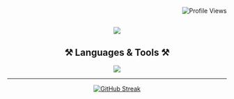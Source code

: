 <p align="right">
  <img src="https://komarev.com/ghpvc/?username=Svikou&style=plastic-square&color=4e3b2e" alt="Profile Views">
</p>

<h2 align="center">
    <img src="https://readme-typing-svg.herokuapp.com/?font=Poppins&size=35&color=8b532f&weight=700&center=true&vCenter=true&width=500&height=70&duration=4500&lines=Hi+There+!;+I'm+Saïkou;that+one+Web+Developper;+you+where+looking+for+🫵🏽" />

<h2 align="center">⚒️ Languages & Tools ⚒️</h2>

<div align="center">
    
<img src="https://skillicons.dev/icons?i=javascript,typescript,react,tailwind,firebase,laravel,nextjs,git,figma" width={100}/><br>
</div>
<hr>
<div align="center">

<a href="https://git.io/streak-stats"><img src="https://streak-stats.demolab.com?user=Svikou&theme=dark" alt="GitHub Streak" /></a>
  
</div>

